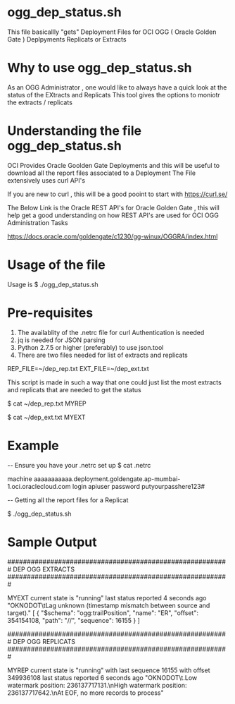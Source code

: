 

# ogg_dep_status.sh
This file basicallly "gets" Deployment Files for OCI OGG ( Oracle Golden Gate ) Deplpyments Replicats or Extracts

# Why to use ogg_dep_status.sh

As an OGG Administrator , one would like to always have a quick look at the status of the EXtracts and Replicats 
This tool gives the options to moniotr the extracts / replicats 


# Understanding the file ogg_dep_status.sh

OCI Provides Oracle Goolden Gate Deployments and this will be useful to download all the report files associated to a Deployment 
The File extensively uses curl API's

If you are new to curl , this will be a good pooint to start with 
https://curl.se/

The Below Link is the Oracle REST API's for Oracle Golden Gate ,
this will help get a good understanding on how REST API's are used for OCI OGG Administration Tasks

https://docs.oracle.com/goldengate/c1230/gg-winux/OGGRA/index.html

# Usage of the file 

Usage is $ ./ogg_dep_status.sh 

# Pre-requisites 

1) The availablity of the .netrc file for curl Authentication is needed 
2) jq is needed for JSON parsing
3) Python 2.7.5 or higher (preferably) to use json.tool
4) There are two files needed for list of extracts and replicats 

REP_FILE=~/dep_rep.txt
EXT_FILE=~/dep_ext.txt

This script is made in such a way that one could just list the most extracts and replicats that are needed to get the status 

$ cat ~/dep_rep.txt
MYREP

$ cat ~/dep_ext.txt
MYEXT 

# Example

-- Ensure you have your .netrc set up 
$ cat .netrc
 
machine         aaaaaaaaaaa.deployment.goldengate.ap-mumbai-1.oci.oraclecloud.com login           apiuser  password        putyourpasshere123#

-- Getting all the report files for a Replicat
 
 $ ./ogg_dep_status.sh 


# Sample Output


#########################################################
DEP OGG EXTRACTS
#########################################################

MYEXT current state is "running" last status reported 4 seconds ago
"OKNODOT\tLag unknown (timestamp mismatch between source and target)."
[ { "$schema": "ogg:trailPosition", "name": "ER", "offset": 354154108, "path": "//", "sequence": 16155 } ]


#########################################################
DEP OGG REPLICATS
#########################################################

MYREP current state is "running" with last sequence 16155 with offset 349936108 last status reported 6 seconds ago
"OKNODOT\t.Low watermark position: 236137717131.\nHigh watermark position: 236137717642.\nAt EOF, no more records to process"

